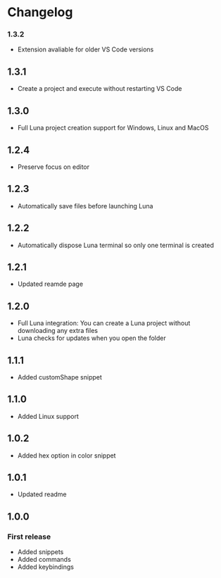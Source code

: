 # Changelog

### 1.3.2

- Extension avaliable for older VS Code versions

## 1.3.1

- Create a project and execute without restarting VS Code

## 1.3.0

- Full Luna project creation support for Windows, Linux and MacOS

## 1.2.4

- Preserve focus on editor

## 1.2.3

- Automatically save files before launching Luna

## 1.2.2

- Automatically dispose Luna terminal so only one terminal is created

## 1.2.1

- Updated reamde page

## 1.2.0

- Full Luna integration: You can create a Luna project without downloading any extra files
- Luna checks for updates when you open the folder

## 1.1.1

- Added customShape snippet

## 1.1.0

- Added Linux support

## 1.0.2

- Added hex option in color snippet

## 1.0.1

- Updated readme

## 1.0.0

### First release

- Added snippets
- Added commands
- Added keybindings